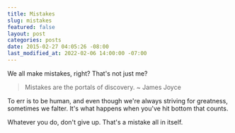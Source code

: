 ```yaml
---
title: Mistakes
slug: mistakes
featured: false
layout: post
categories: posts
date: 2015-02-27 04:05:26 -08:00
last_modified_at: 2022-02-06 14:00:00 -07:00
---
```


We all make mistakes, right? That's not just me?

> Mistakes are the portals of discovery. ~ James Joyce

To err is to be human, and even though we're always striving for greatness, sometimes we falter. It's what happens when you've hit bottom that counts.

Whatever you do, don't give up. That's a mistake all in itself.

